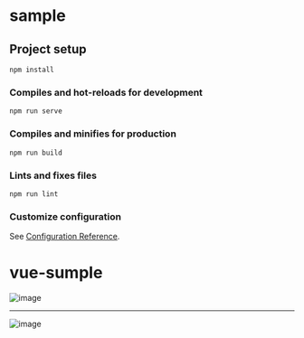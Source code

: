 # sample

## Project setup
```
npm install
```

### Compiles and hot-reloads for development
```
npm run serve
```

### Compiles and minifies for production
```
npm run build
```

### Lints and fixes files
```
npm run lint
```

### Customize configuration
See [Configuration Reference](https://cli.vuejs.org/config/).
# vue-sumple
![image](https://github.com/comtaken/vue-send/assets/65578523/07e0fc17-1538-4bef-bc2a-1047a5fa65e5)
<hr>  

![image](https://github.com/comtaken/vue-send/assets/65578523/79fc711f-13ab-43a3-94f7-2d8163be3d2d)
